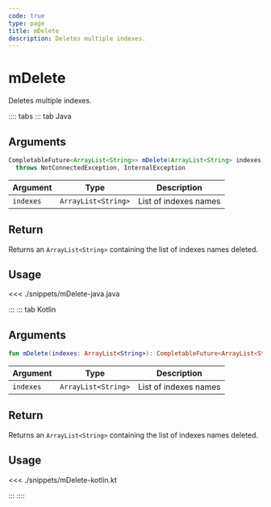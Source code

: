 ```yaml
---
code: true
type: page
title: mDelete
description: Deletes multiple indexes.
---
```


# mDelete

Deletes multiple indexes.

:::: tabs
::: tab Java

## Arguments

```java
CompletableFuture<ArrayList<String>> mDelete(ArrayList<String> indexes) 
  throws NotConnectedException, InternalException
```

| Argument  | Type              | Description           |
|-----------|-------------------|-----------------------|
| `indexes` | `ArrayList<String>` | List of indexes names |

## Return

Returns an `ArrayList<String>` containing the list of indexes names deleted.

## Usage

<<< ./snippets/mDelete-java.java

:::
::: tab Kotlin

## Arguments

```kotlin
fun mDelete(indexes: ArrayList<String>): CompletableFuture<ArrayList<String>>
```

| Argument  | Type              | Description           |
|-----------|-------------------|-----------------------|
| `indexes` | `ArrayList<String>` | List of indexes names |

## Return

Returns an `ArrayList<String>` containing the list of indexes names deleted.

## Usage

<<< ./snippets/mDelete-kotlin.kt

:::
::::
